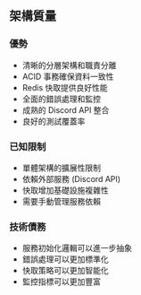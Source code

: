 ## 架構質量


### 優勢
- 清晰的分層架構和職責分離
- ACID 事務確保資料一致性
- Redis 快取提供良好性能
- 全面的錯誤處理和監控
- 成熟的 Discord API 整合
- 良好的測試覆蓋率

### 已知限制
- 單體架構的擴展性限制
- 依賴外部服務 (Discord API)
- 快取增加基礎設施複雜性
- 需要手動管理服務依賴

### 技術債務
- 服務初始化邏輯可以進一步抽象
- 錯誤處理可以更加標準化
- 快取策略可以更加智能化
- 監控指標可以更加豐富

